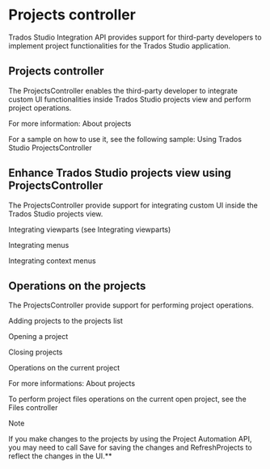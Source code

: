 Projects controller
====
Trados Studio Integration API provides support for third-party developers to implement project functionalities for the Trados Studio application.

Projects controller
----
The ProjectsController enables the third-party developer to integrate custom UI functionalities inside Trados Studio projects view and perform project operations.

For more information: About projects

For a sample on how to use it, see the following sample: Using Trados Studio ProjectsController

Enhance Trados Studio projects view using ProjectsController
----
The ProjectsController provide support for integrating custom UI inside the Trados Studio projects view.

Integrating viewparts (see Integrating viewparts)

Integrating menus

Integrating context menus

Operations on the projects
---
The ProjectsController provide support for performing project operations.

Adding projects to the projects list

Opening a project

Closing projects

Operations on the current project

For more informations: About projects

To perform project files operations on the current open project, see the Files controller

> [!NOTE]
> If you make changes to the projects by using the Project Automation API, you may need to call Save for saving the changes and RefreshProjects to reflect the changes in the UI.**